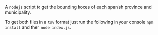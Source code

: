 A `nodejs` script to get the bounding boxes of each spanish province and municipality.

To get both files in a `tsv` format just run the following in your console `npm install` and then `node index.js`.

